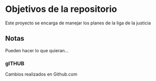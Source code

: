 # Objetivos de la repositorio

Este proyecto se encarga de manejar los planes de la liga de la justicia


## Notas
Pueden hacer lo que quieran...

### gITHUB
Cambios realizados en Github.com

